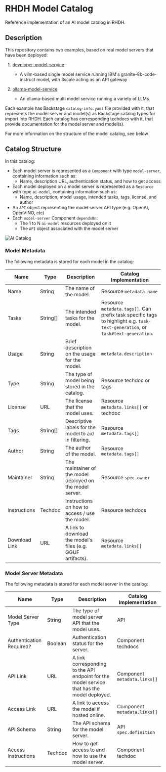 # RHDH Model Catalog

Reference implementation of an AI model catalog in RHDH.

## Description

This repository contains two examples, based on real model servers that have been deployed:

1) [developer-model-service](./developer-model-service/):

   - A vllm-based single model service running IBM's granite-8b-code-instruct model, with 3scale acting as an API gateway

2) [ollama-model-service](./ollama-model-service/)
 
   - An ollama-based multi model service running a variety of LLMs. 

Each example has Backstage `catalog-info.yaml` file provided with it, that represents the model server and model(s) as Backstage catalog types for import into RHDH. Each catalog has corresponding techdocs with it, that provide documentation for the model server and model(s). 

For more information on the structure of the model catalog, see below

## Catalog Structure

In this catalog: 
- Each model server is represented as a `Component` with type `model-server`, containing information such as:
   - Name, description URL, authentication status, and how to get access
- Each model deployed on a model server is represented as a `Resource` with type `ai-model`, containing information such as:
   - Name, description, model usage, intended tasks, tags, license, and author
- An `API` object representing the model server API type (e.g. OpenAI, OpenVINO, etc)
- Each `model-server` Component `dependsOn`:
   - The 1 to N `ai-model` resources deployed on it
   - The `API` object associated with the model server

![AI Catalog](./assets/catalog-graph.png "AI Catalog")


### Model Metadata

The following metadata is stored for each model in the catalog: 

| Name         | Type     | Description | Catalog Implementation |
| ------------ | -------- | ------------| ---------------------- |
| Name         | String     | The name of the model. | Resource `metadata.name` |
| Tasks        | String[]   | The intended tasks for the model. | Resource `metadata.tags[]`. Can prefix task specific tags to highlight e.g. `task-text-generation`, or `task#text-generation`. |
| Usage        | String     | Brief description on the usage for the model. | `metadata.description` |
| Type         | String     | The type of model being stored in the catalog. | Resource techdoc or tags |
| License      | URL        | The license that the model uses. | Resource `metadata.links[]` or techdoc |
| Tags         | String[]   | Descriptive labels for the model to aid in filtering. | Resource `metadata.tags[]` |
| Author       | String     | The author of the model. | Resource `metadata.tags[]` |
| Maintainer   | String     | The maintainer of the model deployed on the model server. | Resource `spec.owner` |
| Instructions | Techdoc    | Instructions on how to access / use the model. | Resource techdocs |
| Download Link | URL         | A link to download the model's files (e.g. GGUF artifacts). | Resource `metadata.links[]` |

### Model Server Metadata

The following metadata is stored for each model server in the catalog: 

| Name                             | Type        | Description                                      | Catalog Implementation |
| -------------------------------- | ----------- | -------------------------------------------------| ---------------------- |
| Model Server Type                | String      | The type of model server API that the model uses. | API |
| Authentication Required?         | Boolean     | Authentication status for the server.             | Component techdocs |
| API Link                         | URL         | A link corresponding to the API endpoint for the model service that has the model deployed. | Component `metadata.links[]` |
| Access Link                         | URL         | A link to access the model if hosted online. | Component `metadata.links[]` |
| API Schema              | String          | The API schema for the model server. | API `spec.definition` |
| Access Instructions     | Techdoc        | How to get access to and how to use the model server. | Component techdoc |



